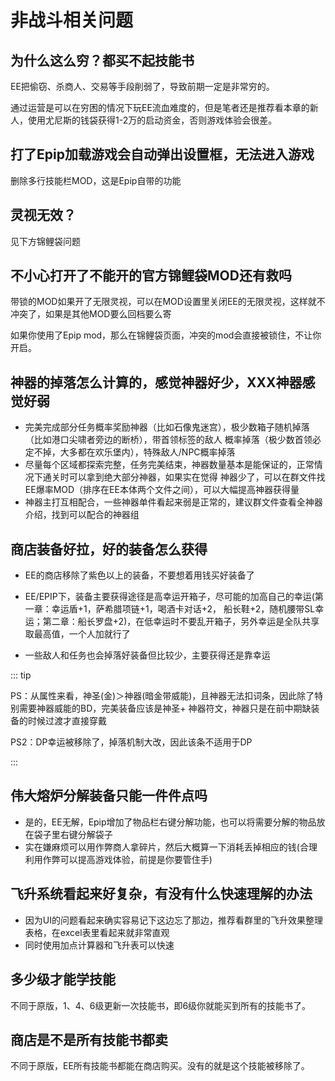 # 非战斗相关问题

## 为什么这么穷？都买不起技能书

EE把偷窃、杀商人、交易等手段削弱了，导致前期一定是非常穷的。

通过运营是可以在穷困的情况下玩EE流血难度的，但是笔者还是推荐看本章的新人，使用尤尼斯的钱袋获得1-2万的启动资金，否则游戏体验会很差。

## 打了Epip加载游戏会自动弹出设置框，无法进入游戏

删除多行技能栏MOD，这是Epip自带的功能

## 灵视无效？

见下方锦鲤袋问题

## 不小心打开了不能开的官方锦鲤袋MOD还有救吗

带锁的MOD如果开了无限灵视，可以在MOD设置里关闭EE的无限灵视，这样就不冲突了，如果是其他MOD要么回档要么寄

如果你使用了Epip mod，那么在锦鲤袋页面，冲突的mod会直接被锁住，不让你开启。

## 神器的掉落怎么计算的，感觉神器好少，XXX神器感觉好弱

- 完美完成部分任务概率奖励神器（比如石像鬼迷宫），极少数箱子随机掉落（比如港口尖啸者旁边的断桥），带首领标签的敌人 概率掉落（极少数首领必定不掉，大多都在欢乐堡内），特殊敌人/NPC概率掉落
- 尽量每个区域都探索完整，任务完美结束，神器数量基本是能保证的，正常情况下通关时可以拿到绝大部分神器，如果实在觉得 神器少了，可以在群文件找EE爆率MOD（排序在EE本体两个文件之间），可以大幅提高神器获得量
- 神器主打互相配合，一些神器单件看起来弱是正常的，建议群文件查看全神器介绍，找到可以配合的神器组

## 商店装备好拉，好的装备怎么获得

- EE的商店移除了紫色以上的装备，不要想着用钱买好装备了

- EE/EPIP下，装备主要获得途径是高幸运开箱子，尽可能的加高自己的幸运(第一章：幸运盾+1，萨希腊项链+1，喝酒卡对话+2， 船长鞋+2，随机腰带SL幸运；第二章：船长罗盘+2)，在低幸运时不要乱开箱子，另外幸运是全队共享取最高值，一个人加就行了

- 一些敌人和任务也会掉落好装备但比较少，主要获得还是靠幸运

::: tip

PS：从属性来看，神圣(金)＞神器(暗金带威能)，且神器无法扣词条，因此除了特别需要神器威能的BD，完美装备应该是神圣+ 神器符文，神器只是在前中期缺装备的时候过渡才直接穿戴

PS2：DP幸运被移除了，掉落机制大改，因此该条不适用于DP

:::

## 伟大熔炉分解装备只能一件件点吗

- 是的，EE无解，Epip增加了物品栏右键分解功能，也可以将需要分解的物品放在袋子里右键分解袋子
- 实在嫌麻烦可以用作弊商人拿碎片，然后大概算一下消耗丢掉相应的钱(合理利用作弊可以提高游戏体验，前提是你要管住手)

## 飞升系统看起来好复杂，有没有什么快速理解的办法

- 因为UI的问题看起来确实容易记下这边忘了那边，推荐看群里的飞升效果整理表格，在excel表里看起来就非常直观
- 同时使用加点计算器和飞升表可以快速

## 多少级才能学技能
不同于原版，1、4、6级更新一次技能书，即6级你就能买到所有的技能书了。

## 商店是不是所有技能书都卖
不同于原版，EE所有技能书都能在商店购买。没有的就是这个技能被移除了。